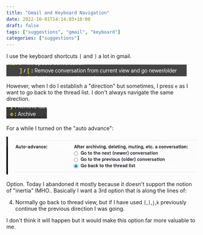 ```yaml
---
title: "Gmail and Keyboard Navigation"
date: 2022-10-01T14:14:03+10:00
draft: false
tags: ["suggestions", "gmail", "keyboard"]
categories: ["suggestions"]
---
```


I use the keyboard shortcuts `[` and `]` a lot in gmail. 

![img.png](img.png)

However, when I do I establish a "direction" but sometimes, I press `e` as I want to go back to the thread list. I don't
always navigate the same direction.

![img_1.png](img_1.png)

For a while I turned on the "auto advance":

![img_2.png](img_2.png)

Option. Today I abandoned it mostly because it doesn't support the notion of "inertia" IMHO.. Basically I want a 3rd option
that is along the lines of:

4. Normally go back to thread view, but if I have used `[`,`]`,`j`,`k` previously continue the previous direction I was going.

I don't think it will happen but it would make this option far more valuable to me.